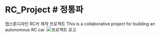 # RC_Project # 정통파 
캡스톤디자인 RC카 제작 프로젝트 
This is a collaborative project for building an autonomous RC car.
![프로젝트 로고]("C:\Users\USER\OneDrive\Pictures\로고.webp")

